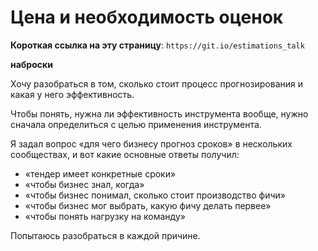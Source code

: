 # Цена и необходимость оценок

**Короткая ссылка на эту страницу**: `https://git.io/estimations_talk`

**наброски**

Хочу разобраться в том, сколько стоит процесс прогнозирования и какая у него эффективность.

Чтобы понять, нужна ли эффективность инструмента вообще, нужно сначала определиться с целью применения инструмента.

Я задал вопрос «для чего бизнесу прогноз сроков» в нескольких сообществах, и вот какие основные ответы получил:

- «тендер имеет конкретные сроки»
- «чтобы бизнес знал, когда»
- «чтобы бизнес понимал, сколько стоит производство фичи»
- «чтобы бизнес мог выбрать, какую фичу делать первее»
- «чтобы понять нагрузку на команду»

Попытаюсь разобраться в каждой причине.

